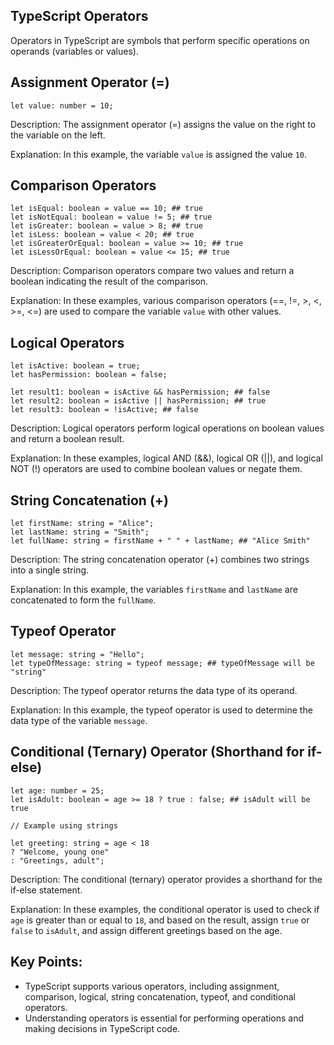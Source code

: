## TypeScript Operators

Operators in TypeScript are symbols that perform specific operations on operands (variables or values).

## Assignment Operator (=)

```
let value: number = 10;
```

Description: The assignment operator (=) assigns the value on the right to the variable on the left.

Explanation: In this example, the variable `value` is assigned the value `10`.

## Comparison Operators

```
let isEqual: boolean = value == 10; ## true
let isNotEqual: boolean = value != 5; ## true
let isGreater: boolean = value > 8; ## true
let isLess: boolean = value < 20; ## true
let isGreaterOrEqual: boolean = value >= 10; ## true
let isLessOrEqual: boolean = value <= 15; ## true
```

Description: Comparison operators compare two values and return a boolean indicating the result of the comparison.

Explanation: In these examples, various comparison operators (==, !=, >, <, >=, <=) are used to compare the variable `value` with other values.

## Logical Operators

```
let isActive: boolean = true;
let hasPermission: boolean = false;

let result1: boolean = isActive && hasPermission; ## false
let result2: boolean = isActive || hasPermission; ## true
let result3: boolean = !isActive; ## false
```

Description: Logical operators perform logical operations on boolean values and return a boolean result.

Explanation: In these examples, logical AND (&&), logical OR (||), and logical NOT (!) operators are used to combine boolean values or negate them.

## String Concatenation (+)

```
let firstName: string = "Alice";
let lastName: string = "Smith";
let fullName: string = firstName + " " + lastName; ## "Alice Smith"
```

Description: The string concatenation operator (+) combines two strings into a single string.

Explanation: In this example, the variables `firstName` and `lastName` are concatenated to form the `fullName`.

## Typeof Operator

```
let message: string = "Hello";
let typeOfMessage: string = typeof message; ## typeOfMessage will be "string"
```

Description: The typeof operator returns the data type of its operand.

Explanation: In this example, the typeof operator is used to determine the data type of the variable `message`.

## Conditional (Ternary) Operator (Shorthand for if-else)

```
let age: number = 25;
let isAdult: boolean = age >= 18 ? true : false; ## isAdult will be true

// Example using strings

let greeting: string = age < 18
? "Welcome, young one"
: "Greetings, adult";
```

Description: The conditional (ternary) operator provides a shorthand for the if-else statement.

Explanation: In these examples, the conditional operator is used to check if `age` is greater than or equal to `18`, and based on the result, assign `true` or `false` to `isAdult`, and assign different greetings based on the age.

## Key Points:

- TypeScript supports various operators, including assignment, comparison, logical, string concatenation, typeof, and conditional operators.
- Understanding operators is essential for performing operations and making decisions in TypeScript code.
